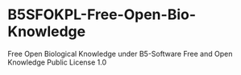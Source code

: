 # B5SFOKPL-Free-Open-Bio-Knowledge
Free Open Biological Knowledge under B5-Software Free and Open Knowledge Public License 1.0
